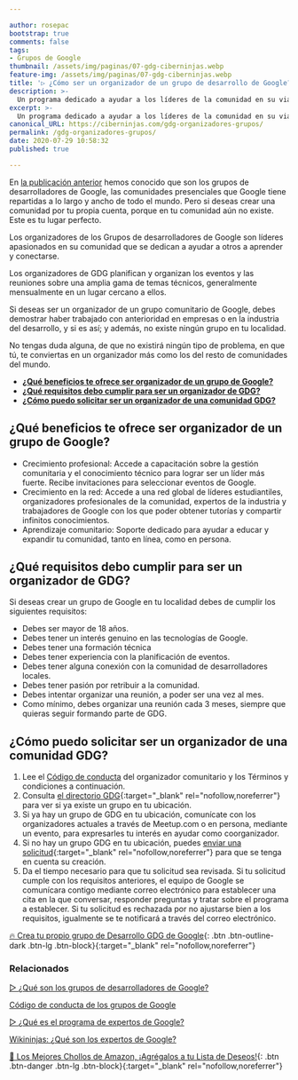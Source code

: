 ```yaml
---

author: rosepac
bootstrap: true
comments: false
tags:
- Grupos de Google
thumbnail: /assets/img/paginas/07-gdg-ciberninjas.webp
feature-img: /assets/img/paginas/07-gdg-ciberninjas.webp
title: '▷ ¿Cómo ser un organizador de un grupo de desarrollo de Google?'
description: >-
  Un programa dedicado a ayudar a los líderes de la comunidad en su viaje para construir grupos de desarrolladores exitosos y comprometidos a través de capacitación, trabajo en red y más.
excerpt: >-
  Un programa dedicado a ayudar a los líderes de la comunidad en su viaje para construir grupos de desarrolladores exitosos y comprometidos a través de capacitación, trabajo en red y más.
canonical_URL: https://ciberninjas.com/gdg-organizadores-grupos/
permalink: /gdg-organizadores-grupos/
date: 2020-07-29 10:58:32
published: true

---
```


En [la publicación anterior](https://ciberninjas.com/gdg-grupos-desarrollo-google/) hemos conocido que son los grupos de desarrolladores de Google, las comunidades presenciales que Google tiene repartidas a lo largo y ancho de todo el mundo. Pero si deseas crear una comunidad por tu propia cuenta, porque en tu comunidad aún no existe. Este es tu lugar perfecto.

Los organizadores de los Grupos de desarrolladores de Google son líderes apasionados en su comunidad que se dedican a ayudar a otros a aprender y conectarse.

Los organizadores de GDG planifican y organizan los eventos y las reuniones sobre una amplia gama de temas técnicos, generalmente mensualmente en un lugar cercano a ellos.

Si deseas ser un organizador de un grupo comunitario de Google, debes demostrar haber trabajado con anterioridad en empresas o en la industria del desarrollo, y si es así; y además, no existe ningún grupo en tu localidad.

No tengas duda alguna, de que no existirá ningún tipo de problema, en que tú, te conviertas en un organizador más como los del resto de comunidades del mundo.

- [**¿Qué beneficios te ofrece ser organizador de un grupo de Google?**](#qué-beneficios-te-ofrece-ser-organizador-de-un-grupo-de-google)
- [**¿Qué requisitos debo cumplir para ser un organizador de GDG?**](#qué-requisitos-debo-cumplir-para-ser-un-organizador-de-gdg)
- [**¿Cómo puedo solicitar ser un organizador de una comunidad GDG?**](#cómo-puedo-solicitar-ser-un-organizador-de-una-comunidad-gdg)

## **¿Qué beneficios te ofrece ser organizador de un grupo de Google?**

- Crecimiento profesional: Accede a capacitación sobre la gestión comunitaria y el conocimiento técnico para lograr ser un líder más fuerte. Recibe invitaciones para seleccionar eventos de Google.
- Crecimiento en la red: Accede a una red global de líderes estudiantiles, organizadores profesionales de la comunidad, expertos de la industria y trabajadores de Google con los que poder obtener tutorías y compartir infinitos conocimientos.
- Aprendizaje comunitario: Soporte dedicado para ayudar a educar y expandir tu comunidad, tanto en línea, como en persona.

## **¿Qué requisitos debo cumplir para ser un organizador de GDG?**

Si deseas crear un grupo de Google en tu localidad debes de cumplir los siguientes requisitos:

- Debes ser mayor de 18 años.
- Debes tener un interés genuino en las tecnologías de Google.
- Debes tener una formación técnica
- Debes tener experiencia con la planificación de eventos.
- Debes tener alguna conexión con la comunidad de desarrolladores locales.
- Debes tener pasión por retribuir a la comunidad.
- Debes intentar organizar una reunión, a poder ser una vez al mes.
- Como mínimo, debes organizar una reunión cada 3 meses, siempre que quieras seguir formando parte de GDG.

## **¿Cómo puedo solicitar ser un organizador de una comunidad GDG?**

1. Lee el [Código de conducta](https://ciberninjas.com/gdg-codigo-conducta/) del organizador comunitario y los Términos y condiciones a continuación.
2. Consulta [el directorio GDG](https://gdg.community.dev/){:target="_blank" rel="nofollow,noreferrer"} para ver si ya existe un grupo en tu ubicación.
3. Si ya hay un grupo de GDG en tu ubicación, comunícate con los organizadores actuales a través de Meetup.com o en persona, mediante un evento, para expresarles tu interés en ayudar como coorganizador.
4. Si no hay un grupo GDG en tu ubicación, puedes [enviar una solicitud](https://gdg.advocu.com/home/applications/form){:target="_blank" rel="nofollow,noreferrer"} para que se tenga en cuenta su creación.
5. Da el tiempo necesario para que tu solicitud sea revisada. Si tu solicitud cumple con los requisitos anteriores, el equipo de Google se comunícara contigo mediante correo electrónico para establecer una cita en la que conversar, responder preguntas y tratar sobre el programa a establecer. Si tu solicitud es rechazada por no ajustarse bien a los requisitos, igualmente se te notificará a través del correo electrónico.

<!-- https://developers.google.com/community/gdg/organizers -->
[🔥 Crea tu propio grupo de Desarrollo GDG de Google](https://gdg.advocu.com/home/applications/form){: .btn .btn-outline-dark .btn-lg .btn-block}{:target="_blank" rel="nofollow,noreferrer"}

### **Relacionados** <!-- omit in toc -->

[▷ ¿Qué son los grupos de desarrolladores de Google?](https://ciberninjas.com/gdg-grupos-desarrollo-google/)

[Código de conducta de los grupos de Google](https://ciberninjas.com/gdg-codigo-conducta/)

[▷ ¿Qué es el programa de expertos de Google?](https://ciberninjas.com/expertos-google/)

[Wikininjas: ¿Qué son los expertos de Google?](https://ciberninjas.com/wiki/gde/)

[🛒 Los Mejores Chollos de Amazon, ¡Agrégalos a tu Lista de Deseos!](https://www.amazon.es/shop/cibercursos "Los Mejores Chollos de Amazon, Ofertas Flash, Black Monday y Amazon Prime Day"){: .btn .btn-danger .btn-lg .btn-block}{:target="_blank" rel="nofollow,noreferrer"}